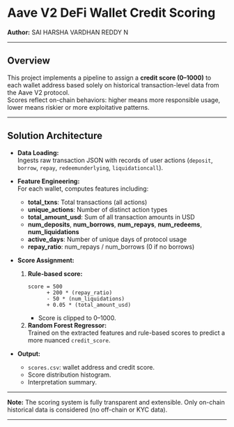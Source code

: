 # Aave V2 DeFi Wallet Credit Scoring

**Author:** SAI HARSHA VARDHAN REDDY N

---

## Overview

This project implements a pipeline to assign a **credit score (0–1000)** to each wallet address based solely on historical transaction-level data from the Aave V2 protocol.  
Scores reflect on-chain behaviors: higher means more responsible usage, lower means riskier or more exploitative patterns.

---

## Solution Architecture

- **Data Loading:**  
  Ingests raw transaction JSON with records of user actions (`deposit`, `borrow`, `repay`, `redeemunderlying`, `liquidationcall`).

- **Feature Engineering:**  
  For each wallet, computes features including:
    - **total_txns**: Total transactions (all actions)
    - **unique_actions**: Number of distinct action types
    - **total_amount_usd**: Sum of all transaction amounts in USD
    - **num_deposits**, **num_borrows**, **num_repays**, **num_redeems**, **num_liquidations**
    - **active_days**: Number of unique days of protocol usage
    - **repay_ratio**: num_repays / num_borrows (0 if no borrows)

- **Score Assignment:**  
  1. **Rule-based score:**  
     ```
     score = 500 
           + 200 * (repay_ratio)
           - 50 * (num_liquidations)
           + 0.05 * (total_amount_usd)
     ```
     - Score is clipped to 0–1000.
  2. **Random Forest Regressor:**  
     Trained on the extracted features and rule-based scores to predict a more nuanced `credit_score`.

- **Output:**  
  - `scores.csv`: wallet address and credit score.
  - Score distribution histogram.
  - Interpretation summary.

---

**Note:** The scoring system is fully transparent and extensible. Only on-chain historical data is considered (no off-chain or KYC data).

---

